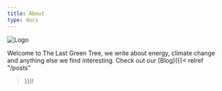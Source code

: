 ```yaml
---
title: About
type: docs
---
```


![Logo](/logo/logo_with_name.svg#center)

Welcome to The Last Green Tree, we write about energy, climate change and
anything else we find interesting. Check out our [Blog]({{< relref "/posts"
>}})!
